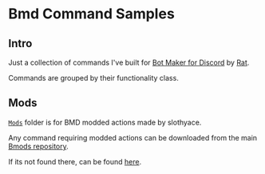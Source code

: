 # Bmd Command Samples
## Intro
Just a collection of commands I've built for [Bot Maker for Discord](https://store.steampowered.com/app/2592170/Bot_Maker_For_Discord/) by [Rat](https://github.com/RatWasHere).

Commands are grouped by their functionality class.
## Mods
[`Mods`](https://github.com/slothyace/BCS/tree/main/Mods) folder is for BMD modded actions made by slothyace.

Any command requiring modded actions can be downloaded from the main [Bmods repository](https://github.com/RatWasHere/bmods).

If its not found there, can be found [here](https://github.com/slothyace/BCS/tree/main/Mods).
